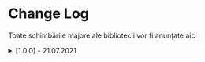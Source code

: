 # Change Log
Toate schimbările majore ale bibliotecii vor fi anunțate aici
 

<details>
   <summary> [1.0.0] - 21.07.2021 </summary>
 
   ### Added
 
    - DROP-OUT pentru rețeaua neuronală.
    - Metodă de vectorizare a imagininilor. Imaginile pot fi convertite în matrice prin constructorul clasei Matrix.
    - Funcție de eliminare valori din matrice. [matrix.pop( numărul de elemente ce vor fi eliminate ) ].
    - Funcție de print [matrix.print()].
    - DATAPRINT (aplicație realizată în Python pentru a vizualiza grafic matricile create)
     [Se poate accesa din clasa NeuralGUI prin : gui.show(matrix)]
    - DRAW (aplicație realizată în Python pentru a desena noi matrice ce vor fi stocate în variabile definite de utilizator)
     [Se poate accesa din clasa NeuralGUI prin : Matrix m = gui.draw()]
 
   ### Changed

    - Funcțiile bibliotecii au fost traduse în totalitate în limba engleză.
    - Separarea interfeței grafice de bibliotecă.
    - Parametrii matricei pot să lipsească. Matricea va fi inițializată cu valoare nulă.

   ### Fixed

    - VLA issue fixed   
 
</details>

 
